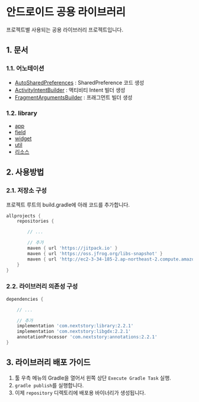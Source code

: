 # 안드로이드 공용 라이브러리

프로젝트별 사용되는 공용 라이브러리 프로젝트입니다.

## 1. 문서

### 1.1. 어노테이션

- [AutoSharedPreferences](./docs/annotations/AutoSharedPreferences.md) : SharedPreference 코드 생성
- [ActivityIntentBuilder](./docs/annotations/ActivityIntentBuilder.md) : 액티비티 Intent 빌더 생성
- [FragmentArgumentsBuilder](./docs/annotations/FragmentArgumentsBuilder.md) : 프래그먼트 빌더 생성

### 1.2. library

- [app](./docs/library/app/app.md)
- [field](./docs/library/field.md)
- [widget](./docs/library/widget/widget.md)
- [util](./docs/library/util/util.md)
- [리소스](./docs/library/resources.md)

## 2. 사용방법

### 2.1. 저장소 구성

프로젝트 루트의 build.gradle에 아래 코드를 추가합니다.

```gradle
allprojects {
    repositories {

        // ...

        // 추가
        maven { url 'https://jitpack.io' }
        maven { url 'https://oss.jfrog.org/libs-snapshot' }
        maven { url 'http://ec2-3-34-185-2.ap-northeast-2.compute.amazonaws.com:8889/troy/LibraryAndroid/-/raw/main/repository' }        
    }
}
```

### 2.2. 라이브러리 의존성 구성

```gradle
dependencies {

    // ...

    // 추가
    implementation 'com.nextstory:library:2.2.1'
    implementation 'com.nextstory:libgdx:2.2.1'
    annotationProcessor 'com.nextstory:annotations:2.2.1'
}
```

## 3. 라이브러리 배포 가이드

1. 툴 우측 메뉴의 Gradle을 열어서 왼쪽 상단 `Execute Gradle Task` 실행.
2. `gradle publish`를 실행합니다.
3. 이제 `repository` 디렉토리에 배포용 바이너리가 생성됩니다.
